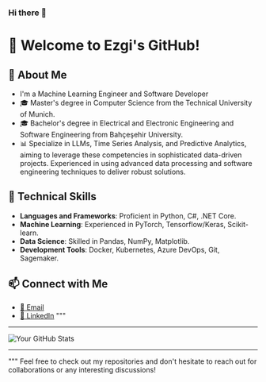 ### Hi there 👋

# 🚀 Welcome to Ezgi's GitHub!

## 🌱 About Me
- I'm a Machine Learning Engineer and Software Developer
- 🎓 Master's degree in Computer Science from the Technical University of Munich.
- 🎓 Bachelor's degree in Electrical and Electronic Engineering and Software Engineering from Bahçeşehir University.
- 📊 Specialize in LLMs, Time Series Analysis, and Predictive Analytics, aiming to leverage these competencies in sophisticated data-driven projects. Experienced in using advanced data processing and software engineering techniques to deliver robust solutions.

## 💼 Technical Skills
- **Languages and Frameworks**: Proficient in Python, C#, .NET Core.
- **Machine Learning**: Experienced in PyTorch, Tensorflow/Keras, Scikit-learn.
- **Data Science**: Skilled in Pandas, NumPy, Matplotlib.
- **Development Tools**: Docker, Kubernetes, Azure DevOps, Git, Sagemaker.

## 📫 Connect with Me
- [📧 Email](mailto:ezgi.sarikayak@gmail.com)
- [🔗 LinkedIn](https://linkedin.com/in/ezgisarikayak/)
"""
---

![Your GitHub Stats](https://github-readme-stats.vercel.app/api?username=ezgiletta&show_icons=true&theme=radical)

---
"""
Feel free to check out my repositories and don't hesitate to reach out for collaborations or any interesting discussions!

